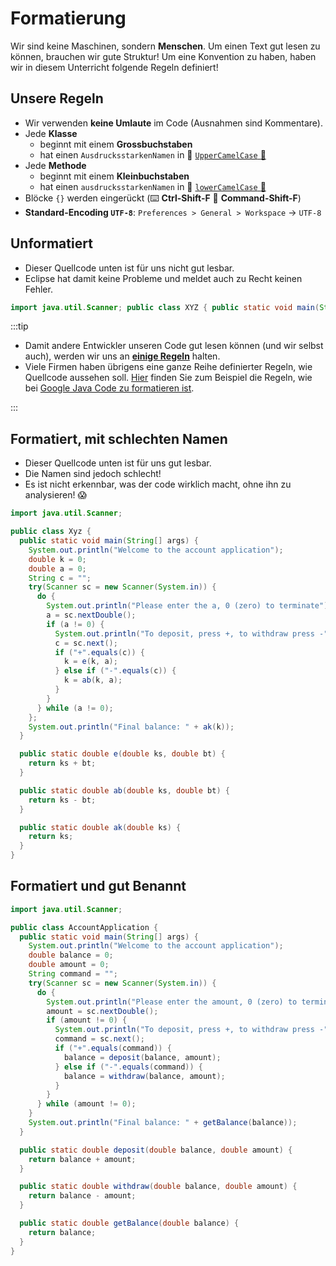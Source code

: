 # Formatierung

Wir sind keine Maschinen, sondern **Menschen**. Um einen Text gut lesen zu
können, brauchen wir gute Struktur! Um eine Konvention zu haben, haben wir in
diesem Unterricht folgende Regeln definiert!

## Unsere Regeln

- Wir verwenden **keine Umlaute** im Code (Ausnahmen sind Kommentare).
- Jede **Klasse**
  - beginnt mit einem **Grossbuchstaben**
  - hat einen `AusdrucksstarkenNamen` in :camel:
    [`UpperCamelCase` :link:](http://wiki.c2.com/?UpperCamelCase)
- Jede **Methode**
  - beginnt mit einem **Kleinbuchstaben**
  - hat einen `ausdrucksstarkenNamen` in :camel:
    [`lowerCamelCase` :link:](http://wiki.c2.com/?LowerCamelCase)
- Blöcke `{}` werden eingerückt (:keyboard: **Ctrl-Shift-F** :apple:
  **Command-Shift-F**)
- **Standard-Encoding `UTF-8`**: `Preferences > General > Workspace` → `UTF-8`

## Unformatiert

- Dieser Quellcode unten ist für uns nicht gut lesbar.
- Eclipse hat damit keine Probleme und meldet auch zu Recht keinen Fehler.

```java
import java.util.Scanner; public class XYZ { public static void main(String[] args) { System.out.println("Welcome to the account application"); double k = 0; double a = 0; String c = ""; do { Scanner sc = new Scanner(System.in); System.out.println("Please enter the a, 0 (zero) to terminate"); a = sc.nextDouble(); if (a != 0) { System.out.println("To deposit, press +, to withdraw press -"); c = sc.next(); if (c.equals("+")) { k = e(k, a); } else if (c.equals("-")) { k = ab(k, a); } } } while (a != 0); System.out.println("Final balance: " + ak(k)); } public static double e(double ks, double b) { return ks + b; } public static double ab(double ks, double bt) { return ks - bt; } public static double ak(double ks) { return ks; } }
```

:::tip

- Damit andere Entwickler unseren Code gut lesen können (und wir selbst auch),
  werden wir uns an [**einige Regeln**](#unsere-regeln) halten.
- Viele Firmen haben übrigens eine ganze Reihe definierter Regeln, wie Quellcode
  aussehen soll. [Hier](https://google.github.io/styleguide/javaguide.html)
  finden Sie zum Beispiel die Regeln, wie bei
  [Google Java Code zu formatieren ist](https://google.github.io/styleguide/javaguide.html).

:::

<div class="break" />

## Formatiert, mit schlechten Namen

- Dieser Quellcode unten ist für uns gut lesbar.
- Die Namen sind jedoch schlecht!
- Es ist nicht erkennbar, was der code wirklich macht, ohne ihn zu analysieren!
  :scream:

```java
import java.util.Scanner;

public class Xyz {
  public static void main(String[] args) {
    System.out.println("Welcome to the account application");
    double k = 0;
    double a = 0;
    String c = "";
    try(Scanner sc = new Scanner(System.in)) {
      do {
        System.out.println("Please enter the a, 0 (zero) to terminate");
        a = sc.nextDouble();
        if (a != 0) {
          System.out.println("To deposit, press +, to withdraw press -");
          c = sc.next();
          if ("+".equals(c)) {
            k = e(k, a);
          } else if ("-".equals(c)) {
            k = ab(k, a);
          }
        }
      } while (a != 0);
    };
    System.out.println("Final balance: " + ak(k));
  }

  public static double e(double ks, double bt) {
    return ks + bt;
  }

  public static double ab(double ks, double bt) {
    return ks - bt;
  }

  public static double ak(double ks) {
    return ks;
  }
}
```

## Formatiert und gut Benannt

```java
import java.util.Scanner;

public class AccountApplication {
  public static void main(String[] args) {
    System.out.println("Welcome to the account application");
    double balance = 0;
    double amount = 0;
    String command = "";
    try(Scanner sc = new Scanner(System.in)) {
      do {
        System.out.println("Please enter the amount, 0 (zero) to terminate");
        amount = sc.nextDouble();
        if (amount != 0) {
          System.out.println("To deposit, press +, to withdraw press -");
          command = sc.next();
          if ("+".equals(command)) {
            balance = deposit(balance, amount);
          } else if ("-".equals(command)) {
            balance = withdraw(balance, amount);
          }
        }
      } while (amount != 0);
    }
    System.out.println("Final balance: " + getBalance(balance));
  }

  public static double deposit(double balance, double amount) {
    return balance + amount;
  }

  public static double withdraw(double balance, double amount) {
    return balance - amount;
  }

  public static double getBalance(double balance) {
    return balance;
  }
}
```
